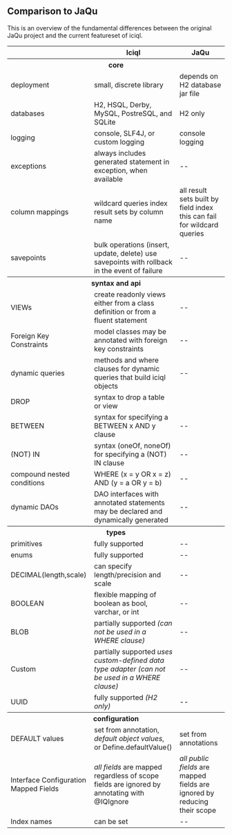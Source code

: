 
## Comparison to JaQu 

This is an overview of the fundamental differences between the original JaQu project and the current featureset of iciql.  

<table class="table">
<tr><th></th><th>Iciql</th><th>JaQu</th></tr>
<tr><th colspan="3">core</th></tr>
<tr><td>deployment</td><td>small, discrete library</td><td>depends on H2 database jar file</td></tr>
<tr><td>databases</td><td>H2, HSQL, Derby, MySQL, PostreSQL, and SQLite</td><td>H2 only</td></tr>
<tr><td>logging</td><td>console, SLF4J, or custom logging</td><td>console logging</td></tr>
<tr><td>exceptions</td><td>always includes generated statement in exception, when available</td><td>--</td></tr>
<tr><td>column mappings</td><td>wildcard queries index result sets by column name</td><td>all result sets built by field index<br/>this can fail for wildcard queries</td></tr>
<tr><td>savepoints</td><td>bulk operations (insert, update, delete) use savepoints with rollback in the event of failure</td><td>--</td></tr>
<tr><th colspan="3">syntax and api</th></tr>
<tr><td>VIEWs</td><td>create readonly views either from a class definition or from a fluent statement</td><td>--</td></tr>
<tr><td>Foreign Key Constraints</td><td>model classes may be annotated with foreign key constraints</td><td>--</td></tr>
<tr><td>dynamic queries</td><td>methods and where clauses for dynamic queries that build iciql objects</td><td>--</td></tr>
<tr><td>DROP</td><td>syntax to drop a table or view</td><td></td></tr>
<tr><td>BETWEEN</td><td>syntax for specifying a BETWEEN x AND y clause</td><td>--</td></tr>
<tr><td>(NOT) IN</td><td>syntax (oneOf, noneOf) for specifying a (NOT) IN clause</td><td>--</td></tr>
<tr><td>compound nested conditions</td><td>WHERE (x = y OR x = z) AND (y = a OR y = b)</td><td>--</td></tr>
<tr><td>dynamic DAOs</td><td>DAO interfaces with annotated statements may be declared and dynamically generated</td><td>--</td></tr>
<tr><th colspan="3">types</th></tr>
<tr><td>primitives</td><td>fully supported</td><td>--</td></tr>
<tr><td>enums</td><td>fully supported</td><td>--</td></tr>
<tr><td>DECIMAL(length,scale)</td><td>can specify length/precision and scale</td><td>--</td></tr>
<tr><td>BOOLEAN</td><td>flexible mapping of boolean as bool, varchar, or int</td><td>--</td></tr>
<tr><td>BLOB</td><td>partially supported <em>(can not be used in a WHERE clause)</em></td><td>--</td></tr>
<tr><td>Custom</td><td>partially supported <em>uses custom-defined data type adapter (can not be used in a WHERE clause)</em></td><td>--</td></tr>
<tr><td>UUID</td><td>fully supported <em>(H2 only)</em> </td><td>--</td></tr>
<tr><th colspan="3">configuration</th></tr>
<tr><td>DEFAULT values</td><td>set from annotation, <em>default object values</em>, or Define.defaultValue()</td><td>set from annotations</td></tr>
<tr><td>Interface Configuration<br/>Mapped Fields</td><td><em>all fields</em> are mapped regardless of scope<br/>fields are ignored by annotating with @IQIgnore</td><td><em>all public fields</em> are mapped<br/>fields are ignored by reducing their scope</td></tr>
<tr><td>Index names</td><td>can be set</td><td>--</td></tr>
</table>
